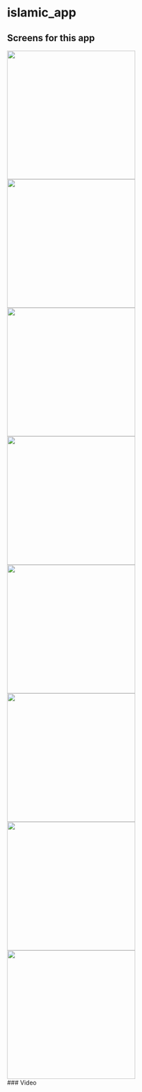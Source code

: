 # islamic_app


## Screens for this app
<div>
<img src="https://github.com/user-attachments/assets/85145a9f-35da-42f5-8239-190c4ae54ec5" width="300">
<img src="https://github.com/user-attachments/assets/e557cbc6-e36f-45a9-83dd-d3e9b2a19ccb" width="300">
<img src="https://github.com/user-attachments/assets/51f770cb-4858-467f-b73a-0e6179d3de41" width="300">
<img src="https://github.com/user-attachments/assets/f1206cf0-499d-493a-aaa9-6534bc1d8278" width="300">
<img src="https://github.com/user-attachments/assets/d5386959-cc4f-42a7-aca6-5f95d8ee1fa5" width="300">
<img src="https://github.com/user-attachments/assets/9027238d-66ca-4dbb-b8c3-795079a5a1ac" width="300">
<img src="https://github.com/user-attachments/assets/5b97ae2b-1136-4405-a783-0def52f7ca46" width="300">
<img src="https://github.com/user-attachments/assets/8fce78a7-b32e-407a-8e73-0c61d9284f4a" width="300">


<div>
### Video
